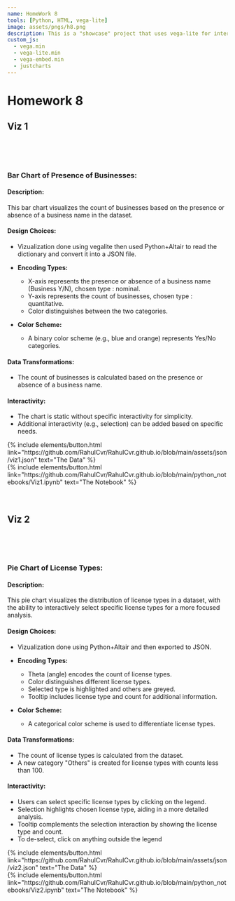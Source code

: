 ```yaml
---
name: HomeWork 8
tools: [Python, HTML, vega-lite]
image: assets/pngs/h8.png
description: This is a "showcase" project that uses vega-lite for interactive viz!
custom_js:
  - vega.min
  - vega-lite.min
  - vega-embed.min
  - justcharts
---
```



# Homework 8
## Viz 1

<br>

<vegachart schema-url="{{ site.baseurl }}/assets/json/viz1.json" style="width: 100%"></vegachart>

<br>

### Bar Chart of Presence of Businesses:

#### Description:
This bar chart visualizes the count of businesses based on the presence or absence of a business name in the dataset.

#### Design Choices:
- Vizualization done using vegalite then used Python+Altair to read the dictionary and convert it into a JSON file.
- **Encoding Types:**
  - X-axis represents the presence or absence of a business name (Business Y/N), chosen type : nominal.
  - Y-axis represents the count of businesses, chosen type : quantitative.
  - Color distinguishes between the two categories.

- **Color Scheme:**
  - A binary color scheme (e.g., blue and orange) represents Yes/No categories.

#### Data Transformations:
- The count of businesses is calculated based on the presence or absence of a business name.

#### Interactivity:
- The chart is static without specific interactivity for simplicity.
- Additional interactivity (e.g., selection) can be added based on specific needs.



<!-- these are written in a combo of html and liquid --> 

<div class="left">
{% include elements/button.html link="https://github.com/RahulCvr/RahulCvr.github.io/blob/main/assets/json/viz1.json" text="The Data" %}
</div>

<div class="right">
{% include elements/button.html link="https://github.com/RahulCvr/RahulCvr.github.io/blob/main/python_notebooks/Viz1.ipynb" text="The Notebook" %}
</div>

<br>
<br>

## Viz 2

<br>

<vegachart schema-url="{{ site.baseurl }}/assets/json/viz2.json" style="width: 100%"></vegachart>

<br>

### Pie Chart of License Types:

#### Description:
This pie chart visualizes the distribution of license types in a dataset, with the ability to interactively select specific license types for a more focused analysis.

#### Design Choices:
- Vizualization done using Python+Altair and then exported to JSON.
- **Encoding Types:**
  - Theta (angle) encodes the count of license types.
  - Color distinguishes different license types.
  - Selected type is highlighted and others are greyed.
  - Tooltip includes license type and count for additional information.

- **Color Scheme:**
  - A categorical color scheme is used to differentiate license types.

#### Data Transformations:
- The count of license types is calculated from the dataset.
- A new category "Others" is created for license types with counts less than 100.

#### Interactivity:
- Users can select specific license types by clicking on the legend.
- Selection highlights chosen license type, aiding in a more detailed analysis.
- Tooltip complements the selection interaction by showing the license type and count.
- To de-select, click on anything outside the legend

<!-- these are written in a combo of html and liquid --> 

<div class="left">
{% include elements/button.html link="https://github.com/RahulCvr/RahulCvr.github.io/blob/main/assets/json/viz2.json" text="The Data" %}
</div>

<div class="right">
{% include elements/button.html link="https://github.com/RahulCvr/RahulCvr.github.io/blob/main/python_notebooks/Viz2.ipynb" text="The Notebook" %}
</div>